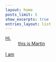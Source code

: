 ```yaml
---
layout: home
posts_limit: 5
show_excerpts: true
entries_layout: list
---
```


<div class="welcome">
	<a href="/about">
		<dl>
			<dt>Hi,</dt>
			<dd>this is Martin</dd>
			<br/>
			<dt>I am</dt>
			<dd class="textrotate"
				data-text-1="Software Engineer"
				data-text-2="Ex-Nullsoftie"
				data-text-3="Metal Warrior"
				data-text-4="Marathon Finisher"/>
		</dl>
	</a>
</div>

<!--h1 class="clear span-3 first append-1">Hi</h1>
<article class="span-20 last">
	<h1>this is Martin</h1>
</article>

<div class="clear" style="margin-bottom: 1em;" >&nbsp;</div>

<h1 class="clear span-3 first append-1">I am</h1>
<article class="span-20 last">
	<h1><a href="https://www.linkedin.com/in/martinpoehlmann/" title="My LinkedIn Profile">Software Engineer</a></h1>
	<h1><a href="https://www.cqse.eu" title="work at CQSE">Consultant at CQSE at Day</a></h1>
	<h1><a href="https://github.com/mpdeimos" title="My GitHub Profile">Hacking at Night</a></h1>
	<h1><a href="http://www.winamp.com" title="Get Winamp">Ex-Nullsoftie</a></h1>
	<h1><a href="https://www.last.fm/user/mpdeimos" title="My Last.FM Profile">Music Enthusiast</a></h1>
	<h1><a href="https://www.strava.com/athletes/181593" title="My Strava Profile">Marathon Finisher</a></h1>
</article>

<div class="clear" style="margin-bottom: 2em;" >&nbsp;</div>

<h1 class="clear span-3 first append-1">Buzz</h1>
<article class="span-20 last">
	<h1><a href="https://twitter.com/mpdeimos" title="follow me at twitter">@mpdeimos</a></h1>
	<a class="twitter-timeline" data-dnt="true" href="https://twitter.com/mpdeimos" data-widget-id="343095146436497411" data-chrome="noheader nofooter noborders transparent">Tweets by @mpdeimos</a>
	<script>!function(d,s,id){var js,fjs=d.getElementsByTagName(s)[0],p=/^http:/.test(d.location)?'http':'https';if(!d.getElementById(id)){js=d.createElement(s);js.id=id;js.src=p+"://platform.twitter.com/widgets.js";fjs.parentNode.insertBefore(js,fjs);}}(document,"script","twitter-wjs");</script>
</article-->
